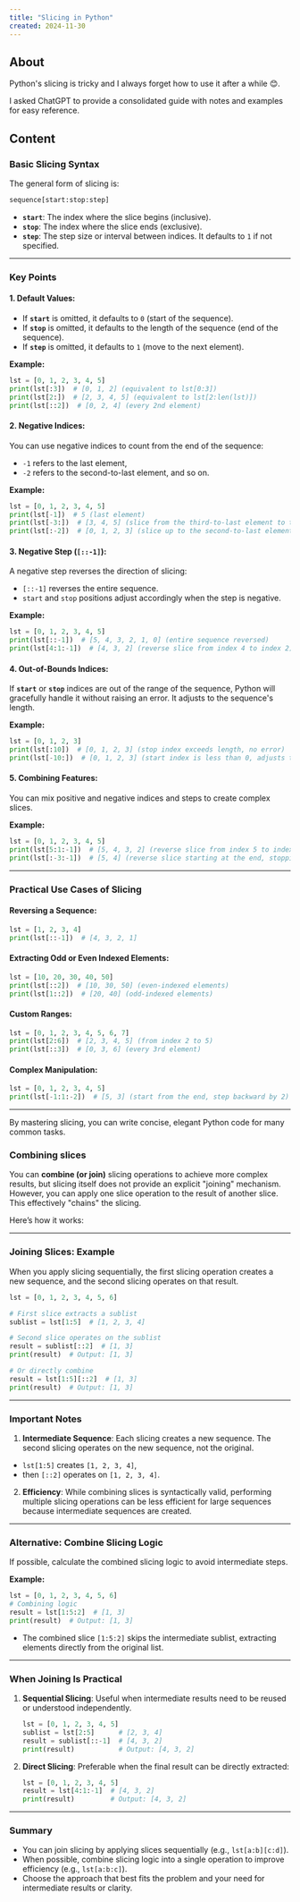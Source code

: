 ```yaml
---
title: "Slicing in Python"
created: 2024-11-30
---
```


## About

Python's slicing is tricky and I always forget how to use it after a while 😊.

I asked ChatGPT to provide a consolidated guide with notes and examples for easy reference.

## Content

### Basic Slicing Syntax

The general form of slicing is:

```python
sequence[start:stop:step]
```

- **`start`**: The index where the slice begins (inclusive).
- **`stop`**: The index where the slice ends (exclusive).
- **`step`**: The step size or interval between indices. It defaults to `1` if not specified.

---

### Key Points

#### 1. Default Values:

- If **`start`** is omitted, it defaults to `0` (start of the sequence).
- If **`stop`** is omitted, it defaults to the length of the sequence (end of the sequence).
- If **`step`** is omitted, it defaults to `1` (move to the next element).

**Example:**

```python
lst = [0, 1, 2, 3, 4, 5]
print(lst[:3])  # [0, 1, 2] (equivalent to lst[0:3])
print(lst[2:])  # [2, 3, 4, 5] (equivalent to lst[2:len(lst)])
print(lst[::2])  # [0, 2, 4] (every 2nd element)
```

#### 2. Negative Indices:

You can use negative indices to count from the end of the sequence:

- `-1` refers to the last element,
- `-2` refers to the second-to-last element, and so on.

**Example:**

```python
lst = [0, 1, 2, 3, 4, 5]
print(lst[-1])  # 5 (last element)
print(lst[-3:])  # [3, 4, 5] (slice from the third-to-last element to the end)
print(lst[:-2])  # [0, 1, 2, 3] (slice up to the second-to-last element)
```

#### 3. Negative Step (`[::-1]`):

A negative step reverses the direction of slicing:

- `[::-1]` reverses the entire sequence.
- `start` and `stop` positions adjust accordingly when the step is negative.

**Example:**

```python
lst = [0, 1, 2, 3, 4, 5]
print(lst[::-1])  # [5, 4, 3, 2, 1, 0] (entire sequence reversed)
print(lst[4:1:-1])  # [4, 3, 2] (reverse slice from index 4 to index 2)
```

#### 4. Out-of-Bounds Indices:

If **`start`** or **`stop`** indices are out of the range of the sequence, Python will gracefully handle it without
raising an error. It adjusts to the sequence's length.

**Example:**

```python
lst = [0, 1, 2, 3]
print(lst[:10])  # [0, 1, 2, 3] (stop index exceeds length, no error)
print(lst[-10:])  # [0, 1, 2, 3] (start index is less than 0, adjusts to 0)
```

#### 5. Combining Features:

You can mix positive and negative indices and steps to create complex slices.

**Example:**

```python
lst = [0, 1, 2, 3, 4, 5]
print(lst[5:1:-1])  # [5, 4, 3, 2] (reverse slice from index 5 to index 2)
print(lst[:-3:-1])  # [5, 4] (reverse slice starting at the end, stopping before -3)
```

---

### Practical Use Cases of Slicing

#### Reversing a Sequence:

```python
lst = [1, 2, 3, 4]
print(lst[::-1])  # [4, 3, 2, 1]
```

#### Extracting Odd or Even Indexed Elements:

```python
lst = [10, 20, 30, 40, 50]
print(lst[::2])  # [10, 30, 50] (even-indexed elements)
print(lst[1::2])  # [20, 40] (odd-indexed elements)
```

#### Custom Ranges:

```python
lst = [0, 1, 2, 3, 4, 5, 6, 7]
print(lst[2:6])  # [2, 3, 4, 5] (from index 2 to 5)
print(lst[::3])  # [0, 3, 6] (every 3rd element)
```

#### Complex Manipulation:

```python
lst = [0, 1, 2, 3, 4, 5]
print(lst[-1:1:-2])  # [5, 3] (start from the end, step backward by 2)
```

---

By mastering slicing, you can write concise, elegant Python code for many common tasks.

### Combining slices

You can **combine (or join)** slicing operations to achieve more complex results, but slicing itself does not provide an
explicit "joining" mechanism. However, you can apply one slice operation to the result of another slice. This
effectively "chains" the slicing.

Here’s how it works:

---

### Joining Slices: Example

When you apply slicing sequentially, the first slicing operation creates a new sequence, and the second slicing operates
on that result.

```python
lst = [0, 1, 2, 3, 4, 5, 6]

# First slice extracts a sublist
sublist = lst[1:5]  # [1, 2, 3, 4]

# Second slice operates on the sublist
result = sublist[::2]  # [1, 3]
print(result)  # Output: [1, 3]

# Or directly combine
result = lst[1:5][::2]  # [1, 3]
print(result)  # Output: [1, 3]
```

---

### Important Notes

1. **Intermediate Sequence**: Each slicing creates a new sequence. The second slicing operates on the new sequence, not
   the original.

- `lst[1:5]` creates `[1, 2, 3, 4]`,
- then `[::2]` operates on `[1, 2, 3, 4]`.

2. **Efficiency**: While combining slices is syntactically valid, performing multiple slicing operations can be less
   efficient for large sequences because intermediate sequences are created.

---

### Alternative: Combine Slicing Logic

If possible, calculate the combined slicing logic to avoid intermediate steps.

**Example:**

```python
lst = [0, 1, 2, 3, 4, 5, 6]
# Combining logic
result = lst[1:5:2]  # [1, 3]
print(result)  # Output: [1, 3]
```

- The combined slice `[1:5:2]` skips the intermediate sublist, extracting elements directly from the original list.

---

### When Joining Is Practical

1. **Sequential Slicing**:
   Useful when intermediate results need to be reused or understood independently.

   ```python
   lst = [0, 1, 2, 3, 4, 5]
   sublist = lst[2:5]      # [2, 3, 4]
   result = sublist[::-1]  # [4, 3, 2]
   print(result)           # Output: [4, 3, 2]
   ```

2. **Direct Slicing**:
   Preferable when the final result can be directly extracted:
   ```python
   lst = [0, 1, 2, 3, 4, 5]
   result = lst[4:1:-1]  # [4, 3, 2]
   print(result)         # Output: [4, 3, 2]
   ```

---

### Summary

- You can join slicing by applying slices sequentially (e.g., `lst[a:b][c:d]`).
- When possible, combine slicing logic into a single operation to improve efficiency (e.g., `lst[a:b:c]`).
- Choose the approach that best fits the problem and your need for intermediate results or clarity.

